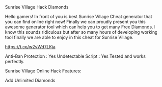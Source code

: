 Sunrise Village Hack Diamonds

Hello gamers! In front of you is best Sunrise Village Cheat generator that you can find online right now! Finally we can proudly present you this awesome generator tool which can help you to get many Free Diamonds. I know this sounds ridiculous but after so many hours of developing working tool finally we are able to enjoy in this cheat for Sunrise Village.

https://t.co/w2vWd7LKja

Anti-Ban Protection : Yes
Undetectable Script : Yes
Tested and works perfectly.

Sunrise Village Online Hack Features:

Add Unlimited Diamonds
